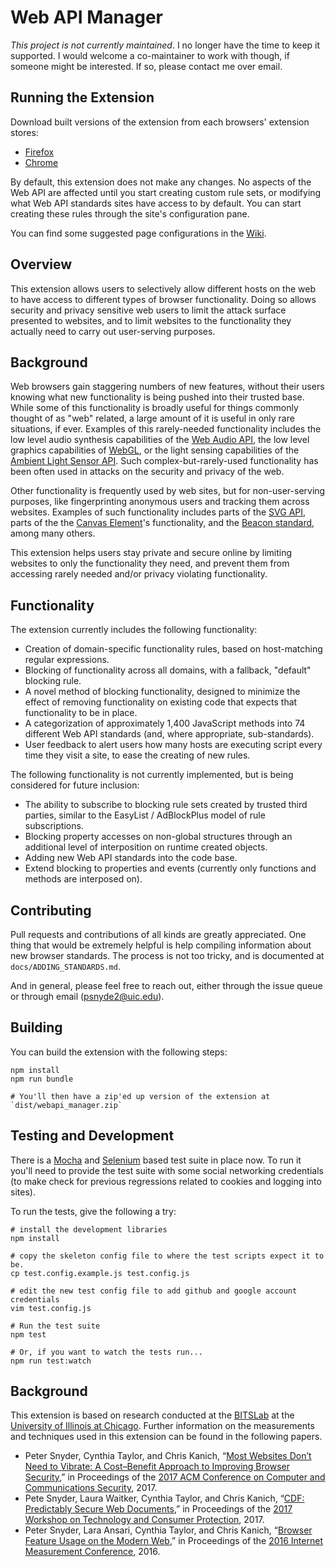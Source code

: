 Web API Manager
===

*This project is not currently maintained*. I no longer have the time to keep
it supported.  I would welcome a co-maintainer to work with though, if someone
might be interested. If so, please contact me over email.

Running the Extension
---
Download built versions of the extension from each browsers' extension stores:
*   [Firefox](https://addons.mozilla.org/en-US/firefox/addon/webapi-manager/)
*   [Chrome](https://chrome.google.com/webstore/detail/webapi-manager/hojoljbhkebfjalcbnfmoiljfidcmcmj)

By default, this extension does not make any changes. No aspects of the Web
API are affected until you start creating custom rule sets, or modifying what
Web API standards sites have access to by default. You can start creating
these rules through the site's configuration pane.

You can find some suggested page configurations in the [Wiki](https://github.com/snyderp/web-api-manager/wiki).


Overview
---
This extension allows users to selectively allow different hosts on the web
to have access to different types of browser functionality. Doing so allows
security and privacy sensitive web users to limit the attack surface presented
to websites, and to limit websites to the functionality they actually need
to carry out user-serving purposes.


Background
---
Web browsers gain staggering numbers of new features, without their users
knowing what new functionality is being pushed into their trusted base.
While some of this functionality is broadly useful for things commonly thought
of as "web" related, a large amount of it is useful in only rare situations,
if ever.  Examples of this rarely-needed functionality includes the
low level audio synthesis capabilities of the [Web Audio API](https://webaudio.github.io/web-audio-api/),
the low level graphics capabilities of [WebGL](https://get.webgl.org/),
or the light sensing capabilities of the [Ambient Light Sensor API](https://www.w3.org/TR/ambient-light/).
Such complex-but-rarely-used functionality has been often used in attacks
on the security and privacy of the web.

Other functionality is frequently used by web sites, but for non-user-serving
purposes, like fingerprinting anonymous users and tracking them across websites.
Examples of such functionality includes parts of the [SVG API](https://www.w3.org/TR/SVG/),
parts of the the [Canvas Element](https://html.spec.whatwg.org/multipage/scripting.html#the-canvas-element)'s functionality,
and the [Beacon standard](https://www.w3.org/TR/beacon/), among many others.

This extension helps users stay private and secure online by limiting websites
to only the functionality they need, and prevent them from accessing rarely
needed and/or privacy violating functionality.


Functionality
---
The extension currently includes the following functionality:
*   Creation of domain-specific functionality rules, based on host-matching
    regular expressions.
*   Blocking of functionality across all domains, with a fallback, "default"
    blocking rule.
*   A novel method of blocking functionality, designed to minimize the effect
    of removing functionality on existing code that expects that functionality
    to be in place.
*   A categorization of approximately 1,400 JavaScript methods into 74 different
    Web API standards (and, where appropriate, sub-standards).
*   User feedback to alert users how many hosts are executing script every time
    they visit a site, to ease the creating of new rules.

The following functionality is not currently implemented, but is being considered
for future inclusion:
*   The ability to subscribe to blocking rule sets created by trusted third
    parties, similar to the EasyList / AdBlockPlus model of rule subscriptions.
*   Blocking property accesses on non-global structures through an additional
    level of interposition on runtime created objects.
*   Adding new Web API standards into the code base.
*   Extend blocking to properties and events (currently only functions and
    methods are interposed on).


Contributing
---
Pull requests and contributions of all kinds are greatly appreciated. One
thing that would be extremely helpful is help compiling information about
new browser standards.  The process is not too tricky, and is documented at
`docs/ADDING_STANDARDS.md`.

And in general, please feel free to reach out, either through the issue queue
or through email (psnyde2@uic.edu).


Building
---
You can build the extension with the following steps:

```
npm install
npm run bundle

# You'll then have a zip'ed up version of the extension at `dist/webapi_manager.zip`
```


Testing and Development
---
There is a [Mocha](https://mochajs.org/) and [Selenium](http://docs.seleniumhq.org/)
based test suite in place now.  To run it you'll need to provide the test suite
with some social networking credentials (to make check for previous regressions
related to cookies and logging into sites).

To run the tests, give the following a try:

```
# install the development libraries
npm install

# copy the skeleton config file to where the test scripts expect it to be.
cp test.config.example.js test.config.js

# edit the new test config file to add github and google account credentials
vim test.config.js

# Run the test suite
npm test

# Or, if you want to watch the tests run...
npm run test:watch
```


Background
---
This extension is based on research conducted at the [BITSLab](https://www.cs.uic.edu/Bits/)
at the [University of Illinois at Chicago](https://www.cs.uic.edu/).  Further
information on the measurements and techniques used in this extension can
be found in the following papers.

*   Peter Snyder, Cynthia Taylor, and Chris Kanich,
    “[Most Websites Don’t Need to Vibrate: A Cost–Benefit Approach to Improving Browser Security](https://arxiv.org/abs/1708.08510),”
    in Proceedings of the [2017 ACM Conference on Computer and Communications Security](https://www.sigsac.org/ccs/CCS2017/), 2017.
*   Pete Snyder, Laura Waitker, Cynthia Taylor, and Chris Kanich,
    “[CDF: Predictably Secure Web Documents](https://www.cs.uic.edu/~psnyder/static/papers/CDF_Predictably_Secure_Web_Documents.pdf),”
    in Proceedings of the [2017 Workshop on Technology and Consumer Protection](http://www.ieee-security.org/TC/SPW2017/ConPro/), 2017.
*   Peter Snyder, Lara Ansari, Cynthia Taylor, and Chris Kanich,
    “[Browser Feature Usage on the Modern Web](https://www.cs.uic.edu/~psnyder/static/papers/Browser_Feature_Usage_on_the_Modern_Web.pdf),”
    in Proceedings of the [2016 Internet Measurement Conference](http://conferences.sigcomm.org/imc/2016/), 2016.
